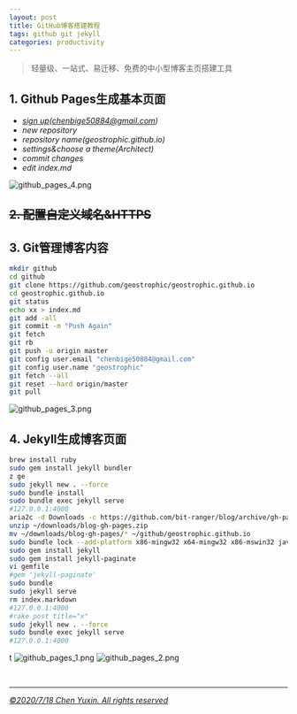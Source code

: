 ```yaml
---
layout: post
title: GitHub博客搭建教程
tags: github git jekyll
categories: productivity
---
```


> 轻量级、一站式、易迁移、免费的中小型博客主页搭建工具

## 1. Github Pages生成基本页面

- _[sign up](github.com)(chenbige50884@gmail.com)_
- _new repository_
- _repository name(geostrophic.github.io)_
- _settings&choose a theme(Architect)_
- _commit changes_
- _edit index.md_

![github_pages_4.png](https://i.loli.net/2020/07/18/lzXRLAYHb8vQDyr.jpg)

## ~~2. 配置自定义域名&HTTPS~~

## 3. Git管理博客内容

``` bash
mkdir github
cd github
git clone https://github.com/geostrophic/geostrophic.github.io
cd geostrophic.github.io
git status
echo xx > index.md
git add -all
git commit -m "Push Again"
git fetch
git rb
git push -u origin master
git config user.email "chenbige50884@gmail.com"
git config user.name "geostrophic"
git fetch --all
git reset --hard origin/master
git pull
```

![github_pages_3.png](https://i.loli.net/2020/07/18/pSDcayx53LQZjb4.png)

## 4. Jekyll生成博客页面
``` bash
brew install ruby
sudo gem install jekyll bundler
z ge
sudo jekyll new . --force
sudo bundle install
sudo bundle exec jekyll serve
#127.0.0.1:4000
aria2c -d Downloads -c https://github.com/bit-ranger/blog/archive/gh-pages.zip
unzip ~/downloads/blog-gh-pages.zip
mv ~/downloads/blog-gh-pages/* ~/github/geostrophic.github.io
sudo bundle lock --add-platform x86-mingw32 x64-mingw32 x86-mswin32 java
sudo gem install jekyll
sudo gem install jekyll-paginate
vi gemfile
#gem 'jekyll-paginate'
sudo bundle
sudo jekyll serve
rm index.markdown
#127.0.0.1:4000
#rake post title="x"
sudo jekyll new . --force
sudo bundle exec jekyll serve
#127.0.0.1:4000
```
t
![github_pages_1.png](https://i.loli.net/2020/07/18/1Ssbpk3jAYlGTnd.png)
![github_pages_2.png](https://i.loli.net/2020/07/18/M8hOdycWnfGR21N.png)

<br/>

---

<u>_&copy;2020/7/18 Chen Yuxin. All rights reserved_</u>
